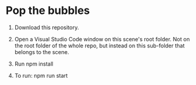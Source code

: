 # Pop the bubbles

1. Download this repository.

2. Open a Visual Studio Code window on this scene's root folder. Not on the root folder of the whole repo, but instead on this sub-folder that belongs to the scene.

3. Run npm install

4. To run: npm run start

